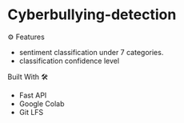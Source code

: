 # Cyberbullying-detection


⚙️ Features
- sentiment classification under 7 categories.
- classification confidence level

Built With 🛠

- Fast API 
- Google Colab
- Git LFS
